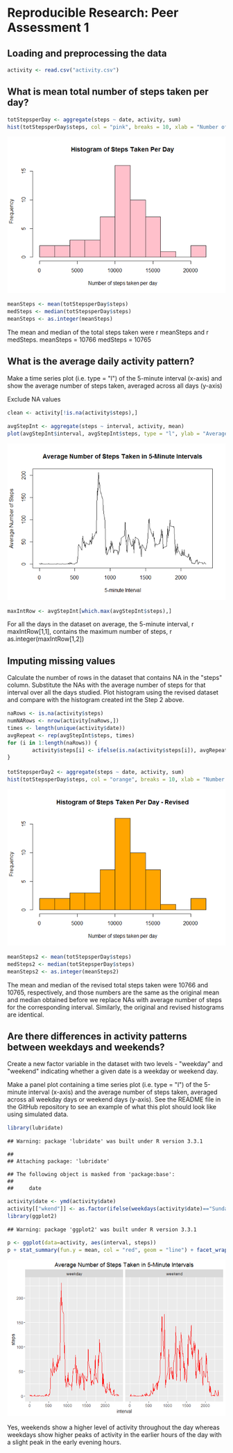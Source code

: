 # Reproducible Research: Peer Assessment 1


## Loading and preprocessing the data


```r
activity <- read.csv("activity.csv")
```

## What is mean total number of steps taken per day?


```r
totStepsperDay <- aggregate(steps ~ date, activity, sum)
hist(totStepsperDay$steps, col = "pink", breaks = 10, xlab = "Number of steps taken per day", main = "Histogram of Steps Taken Per Day")
```

![](PA1_template_files/figure-html/unnamed-chunk-2-1.png)<!-- -->

```r
meanSteps <- mean(totStepsperDay$steps)
medSteps <- median(totStepsperDay$steps)
meanSteps <- as.integer(meanSteps)
```

The mean and median of the total steps taken were r meanSteps and r medSteps.
meanSteps = 10766
medSteps = 10765

## What is the average daily activity pattern?

Make a time series plot (i.e. type = "l") of the 5-minute interval (x-axis) and show the average number of steps taken, averaged across all days (y-axis)

Exclude NA values


```r
clean <- activity[!is.na(activity$steps),]
```


```r
avgStepInt <- aggregate(steps ~ interval, activity, mean)
plot(avgStepInt$interval, avgStepInt$steps, type = "l", ylab = "Average Number of Steps", xlab = "5-minute Interval", main = "Average Number of Steps Taken in 5-Minute Intervals")
```

![](PA1_template_files/figure-html/unnamed-chunk-4-1.png)<!-- -->

```r
maxIntRow <- avgStepInt[which.max(avgStepInt$steps),]
```

For all the days in the dataset on average, the 5-minute interval, r maxIntRow[1,1], contains the maximum number of steps, r as.integer(maxIntRow[1,2])

## Imputing missing values

Calculate the number of rows in the dataset that contains NA in the "steps" column. Substitute the NAs with the average number of steps for that interval over all the days studied. Plot histogram using the revised dataset and compare with the histogram created int the Step 2 above.


```r
naRows <- is.na(activity$steps)
numNARows <- nrow(activity[naRows,])
times <- length(unique(activity$date))
avgRepeat <- rep(avgStepInt$steps, times)
for (i in 1:length(naRows)) {
        activity$steps[i] <- ifelse(is.na(activity$steps[i]), avgRepeat[i], activity$steps[i])
}

totStepsperDay2 <- aggregate(steps ~ date, activity, sum)
hist(totStepsperDay$steps, col = "orange", breaks = 10, xlab = "Number of steps taken per day", main = "Histogram of Steps Taken Per Day - Revised")
```

![](PA1_template_files/figure-html/unnamed-chunk-5-1.png)<!-- -->

```r
meanSteps2 <- mean(totStepsperDay$steps)
medSteps2 <- median(totStepsperDay$steps)
meanSteps2 <- as.integer(meanSteps2)
```

The mean and median of the revised total steps taken were 10766 and 10765, respectively, and those numbers are the same as the original mean and median obtained before we replace NAs with average number of steps for the corresponding interval. Similarly, the original and revised histograms are identical.

## Are there differences in activity patterns between weekdays and weekends?

Create a new factor variable in the dataset with two levels - "weekday" and "weekend" indicating whether a given date is a weekday or weekend day.

Make a panel plot containing a time series plot (i.e. type = "l") of the 5-minute interval (x-axis) and the average number of steps taken, averaged across all weekday days or weekend days (y-axis). See the README file in the GitHub repository to see an example of what this plot should look like using simulated data.


```r
library(lubridate)
```

```
## Warning: package 'lubridate' was built under R version 3.3.1
```

```
## 
## Attaching package: 'lubridate'
```

```
## The following object is masked from 'package:base':
## 
##     date
```

```r
activity$date <- ymd(activity$date)
activity[["wkend"]] <- as.factor(ifelse(weekdays(activity$date)=="Sunday"|weekdays(activity$date)=="Saturday", "weekend","weekday"))
library(ggplot2)
```

```
## Warning: package 'ggplot2' was built under R version 3.3.1
```

```r
p <- ggplot(data=activity, aes(interval, steps))
p + stat_summary(fun.y = mean, col = "red", geom = "line") + facet_wrap(~ wkend) + ggtitle("Average Number of Steps Taken in 5-Minute Intervals")
```

![](PA1_template_files/figure-html/unnamed-chunk-6-1.png)<!-- -->

Yes, weekends show a higher level of activity throughout the day whereas weekdays show higher peaks of activity in the earlier hours of the day with a slight peak in the early evening hours.

